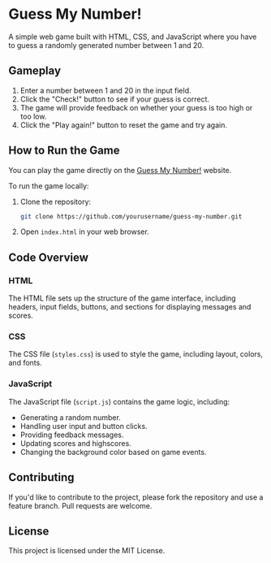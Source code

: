 # Guess My Number!

A simple web game built with HTML, CSS, and JavaScript where you have to guess a randomly generated number between 1 and 20.

## Gameplay
1. Enter a number between 1 and 20 in the input field.
2. Click the "Check!" button to see if your guess is correct.
3. The game will provide feedback on whether your guess is too high or too low.
4. Click the "Play again!" button to reset the game and try again.

## How to Run the Game
You can play the game directly on the [Guess My Number!](https://pratikpaudel.github.io/guessing-number-game/index.html) website.

To run the game locally:
1. Clone the repository:
    ```sh
    git clone https://github.com/yourusername/guess-my-number.git
    ```
2. Open `index.html` in your web browser.

## Code Overview

### HTML
The HTML file sets up the structure of the game interface, including headers, input fields, buttons, and sections for displaying messages and scores.

### CSS
The CSS file (`styles.css`) is used to style the game, including layout, colors, and fonts.

### JavaScript
The JavaScript file (`script.js`) contains the game logic, including:
- Generating a random number.
- Handling user input and button clicks.
- Providing feedback messages.
- Updating scores and highscores.
- Changing the background color based on game events.

## Contributing
If you'd like to contribute to the project, please fork the repository and use a feature branch. Pull requests are welcome.

## License
This project is licensed under the MIT License.
